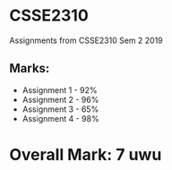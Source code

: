 # CSSE2310
Assignments from CSSE2310 Sem 2 2019

## Marks:
* Assignment 1 - 92%
* Assignment 2 - 96% 
* Assignment 3 - 65%
* Assignment 4 - 98%

# Overall Mark: 7 uwu
